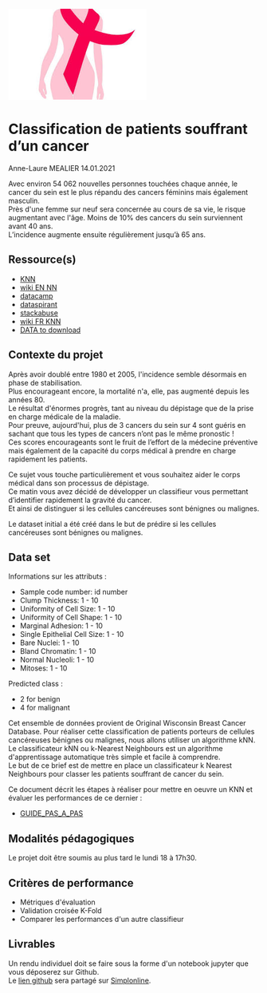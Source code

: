 ![plot](./assets/fanart.jpg)

# Classification de patients souffrant d’un cancer  

Anne-Laure MEALIER 14.01.2021  

Avec environ 54 062 nouvelles personnes touchées chaque année, le cancer du sein est le plus répandu des cancers féminins mais également masculin.  
Près d'une femme sur neuf sera concernée au cours de sa vie, le risque augmentant avec l'âge. Moins de 10% des cancers du sein surviennent avant 40 ans.  
L’incidence augmente ensuite régulièrement jusqu’à 65 ans.  

## Ressource(s)  

* [KNN](https://mrmint.fr/introduction-k-nearest-neighbors)  
* [wiki EN NN](https://en.wikipedia.org/wiki/K-nearest_neighbors_algorithm)  
* [datacamp](https://www.datacamp.com/community/tutorials/k-nearest-neighbor-classification-scikit-learn)  
* [dataspirant](http://dataaspirant.com/2016/12/23/k-nearest-neighbor-classifier-intro/)  
* [stackabuse](https://stackabuse.com/k-nearest-neighbors-algorithm-in-python-and-scikit-learn/)  
* [wiki FR KNN](https://fr.wikipedia.org/wiki/M%C3%A9thode_des_k_plus_proches_voisins#:~:text=En%20reconnaissance%20de%20forme%2C%20l,la%20classification%20et%20la%20r%C3%A9gression.&text=en%20r%C3%A9gression%20k%2DNN%2C%20le,des%20k%20plus%20proches%20voisins.)  
* [DATA to download](https://simplonline-v3-prod.s3.eu-west-3.amazonaws.com/media/file/csv/4c343ce6-966b-4ba5-a4e9-16bdbd57c6b1.csv)  

## Contexte du projet  

Après avoir doublé entre 1980 et 2005, l'incidence semble désormais en phase de stabilisation.  
Plus encourageant encore, la mortalité n'a, elle, pas augmenté depuis les années 80.  
Le résultat d'énormes progrès, tant au niveau du dépistage que de la prise en charge médicale de la maladie.  
Pour preuve, aujourd'hui, plus de 3 cancers du sein sur 4 sont guéris en sachant que tous les types de cancers n’ont pas le même pronostic !  
Ces scores encourageants sont le fruit de l’effort de la médecine préventive mais également de la capacité du corps médical à prendre en charge rapidement les patients.

Ce sujet vous touche particulièrement et vous souhaitez aider le corps médical dans son processus de dépistage.  
Ce matin vous avez décidé de développer un classifieur vous permettant d’identifier rapidement la gravité du cancer.  
Et ainsi de distinguer si les cellules cancéreuses sont bénignes ou malignes.  

Le dataset initial a été créé dans le but de prédire si les cellules cancéreuses sont bénignes ou malignes.

## Data set  

Informations sur les attributs :  
* Sample code number: id number  
* Clump Thickness: 1 - 10  
* Uniformity of Cell Size: 1 - 10  
* Uniformity of Cell Shape: 1 - 10  
* Marginal Adhesion: 1 - 10  
* Single Epithelial Cell Size: 1 - 10  
* Bare Nuclei: 1 - 10  
* Bland Chromatin: 1 - 10  
* Normal Nucleoli: 1 - 10  
* Mitoses: 1 - 10  

Predicted class :  
* 2 for benign  
* 4 for malignant  

Cet ensemble de données provient de Original Wisconsin Breast Cancer Database.
Pour réaliser cette classification de patients porteurs de cellules cancéreuses bénignes ou malignes, nous allons utiliser un algorithme kNN.  
Le classificateur kNN ou k-Nearest Neighbours est un algorithme d'apprentissage automatique très simple et facile à comprendre.  
Le but de ce brief est de mettre en place un classificateur k Nearest Neighbours pour classer les patients souffrant de cancer du sein.  

Ce document décrit les étapes à réaliser pour mettre en oeuvre un KNN et évaluer les performances de ce dernier :
* [GUIDE_PAS_A_PAS](https://docs.google.com/document/d/1CwwMb0IfgWhOcWYvIjsKBvd0P0I80XsSOoKEL6zTm_I/edit?usp=sharing)  

## Modalités pédagogiques  

Le projet doit être soumis au plus tard le lundi 18 à 17h30.  

## Critères de performance  

* Métriques d'évaluation  
* Validation croisée K-Fold  
* Comparer les performances d'un autre classifieur  

## Livrables  

Un rendu individuel doit se faire sous la forme d'un notebook jupyter que vous déposerez sur Github.  
Le [lien github](https://github.com/Olivier-Prince/dev-ia-simplon/tree/main/RNCP34757BC02/03-disease-classification) sera partagé sur [Simplonline](https://simplonline.co/).  
